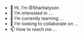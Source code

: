 - 👋 Hi, I’m @Sharitatyson
- 👀 I’m interested in ...
- 🌱 I’m currently learning ...
- 💞️ I’m looking to collaborate on ...
- 📫 How to reach me ...

<!---
Sharitatyson/Sharitatyson is a ✨ special ✨ repository because its `README.md` (this file) appears on your GitHub profile.
You can click the Preview link to take a look at your changes.
--->
